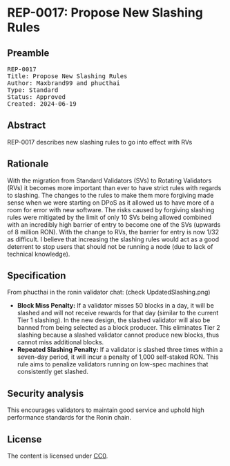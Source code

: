 # REP-0017: Propose New Slashing Rules

## Preamble

<pre>
REP-0017
Title: Propose New Slashing Rules
Author: Maxbrand99 and phucthai
Type: Standard
Status: Approved
Created: 2024-06-19
</pre>


## Abstract

REP-0017 describes new slashing rules to go into effect with RVs


## Rationale

With the migration from Standard Validators (SVs) to Rotating Validators (RVs) it becomes more important than ever to have strict rules with regards to slashing. The changes to the rules to make them more forgiving made sense when we were starting on DPoS as it allowed us to have more of a room for error with new software. The risks caused by forgiving slashing rules were mitigated by the limit of only 10 SVs being allowed combined with an incredibly high barrier of entry to become one of the SVs (upwards of 8 million RON). With the change to RVs, the barrier for entry is now 1/32 as difficult. I believe that increasing the slashing rules would act as a good deterrent to stop users that should not be running a node (due to lack of technical knowledge).

## Specification

From phucthai in the ronin validator chat: (check UpdatedSlashing.png)

- **Block Miss Penalty:** If a validator misses 50 blocks in a day, it will be slashed and will not receive rewards for that day (similar to the current Tier 1 slashing). In the new design, the slashed validator will also be banned from being selected as a block producer. This eliminates Tier 2 slashing because a slashed validator cannot produce new blocks, thus cannot miss additional blocks.
- **Repeated Slashing Penalty:** If a validator is slashed three times within a seven-day period, it will incur a penalty of 1,000 self-staked RON. This rule aims to penalize validators running on low-spec machines that consistently get slashed.

## Security analysis

This encourages validators to maintain good service and uphold high performance standards for the Ronin chain.

## License

The content is licensed under [CC0](https://creativecommons.org/publicdomain/zero/1.0/).
